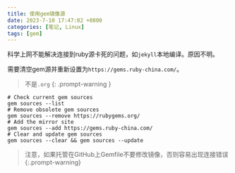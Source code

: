 ```yaml
---
title: 使用gem镜像源
date: 2023-7-10 17:47:02 +0800
categories: [笔记, Linux]
tags: [gem]
---
```


科学上网不能解决连接到ruby源卡死的问题，如`jekyll`本地编译。原因不明。

需要清空gem源并重新设置为`https://gems.ruby-china.com/`。

> 不是`.org`
{: .prompt-warning }

```shell
# Check current gem sources
gem sources --list
# Remove obsolete gem sources
gem sources --remove https://rubygems.org/
# Add the mirror site
gem sources --add https://gems.ruby-china.com/
# Clear and update gem sources
gem sources --clear && gem sources --update
```

> 注意，如果托管在GitHub上Gemfile不要修改镜像，否则容易出现连接错误
{:.prompt-warning}
